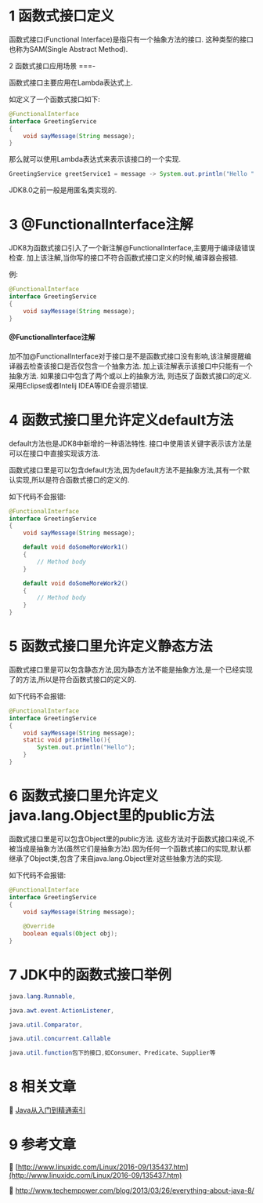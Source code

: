 1 函数式接口定义
===

函数式接口(Functional Interface)是指只有一个抽象方法的接口. 这种类型的接口也称为SAM(Single Abstract Method).

 
2 函数式接口应用场景
===-

函数式接口主要应用在Lambda表达式上.

如定义了一个函数式接口如下:

```java
@FunctionalInterface
interface GreetingService 
{
	void sayMessage(String message);
}
```

那么就可以使用Lambda表达式来表示该接口的一个实现.

```java
GreetingService greetService1 = message -> System.out.println("Hello " + message);
```

<div class="bs-callout bs-callout-warning">
	JDK8.0之前一般是用匿名类实现的.
</div>

3 @FunctionalInterface注解
===

JDK8为函数式接口引入了一个新注解@FunctionalInterface,主要用于编译级错误检查. 加上该注解,当你写的接口不符合函数式接口定义的时候,编译器会报错.

例:
```java
@FunctionalInterface
interface GreetingService
{
	void sayMessage(String message);
}
```

<div class="bs-callout bs-callout-warning">
    <h4>@FunctionalInterface注解</h4>
	加不加@FunctionalInterface对于接口是不是函数式接口没有影响,该注解提醒编译器去检查该接口是否仅包含一个抽象方法.
	加上该注解表示该接口中只能有一个抽象方法. 如果接口中包含了两个或以上的抽象方法, 则违反了函数式接口的定义. 采用Eclipse或者Intelij IDEA等IDE会提示错误.
</div>

 
4 函数式接口里允许定义default方法
===

default方法也是JDK8中新增的一种语法特性. 接口中使用该关键字表示该方法是可以在接口中直接实现该方法. 

函数式接口里是可以包含default方法,因为default方法不是抽象方法,其有一个默认实现,所以是符合函数式接口的定义的.

如下代码不会报错:

```java
@FunctionalInterface
interface GreetingService
{
	void sayMessage(String message);

	default void doSomeMoreWork1()
	{
		// Method body
	}

	default void doSomeMoreWork2()
	{
		// Method body
	}
}
```

5 函数式接口里允许定义静态方法
===


函数式接口里是可以包含静态方法,因为静态方法不能是抽象方法,是一个已经实现了的方法,所以是符合函数式接口的定义的.

如下代码不会报错:

```java
@FunctionalInterface
interface GreetingService 
{
	void sayMessage(String message);
	static void printHello(){
		System.out.println("Hello");
	}
}
```

6 函数式接口里允许定义java.lang.Object里的public方法
===


函数式接口里是可以包含Object里的public方法. 这些方法对于函数式接口来说,不被当成是抽象方法(虽然它们是抽象方法).因为任何一个函数式接口的实现,默认都继承了Object类,包含了来自java.lang.Object里对这些抽象方法的实现.

如下代码不会报错:

```java
@FunctionalInterface
interface GreetingService  
{
	void sayMessage(String message);
	
	@Override
	boolean equals(Object obj);
}
```
 
7 JDK中的函数式接口举例
===

```java
java.lang.Runnable,

java.awt.event.ActionListener, 

java.util.Comparator,

java.util.concurrent.Callable

java.util.function包下的接口,如Consumer、Predicate、Supplier等
```

8 相关文章
===

📖 [Java从入门到精通索引](http://localhost/article/java/index.html)


9 参考文章
===

📖 [http://www.linuxidc.com/Linux/2016-09/135437.htm](http://www.linuxidc.com/Linux/2016-09/135437.htm)

📖 http://www.techempower.com/blog/2013/03/26/everything-about-java-8/
